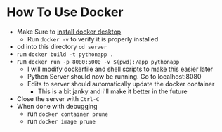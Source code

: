 # How To Use Docker

- Make Sure to [install docker desktop](https://docs.docker.com/get-docker/)
	- Run `docker -v` to verify it is properly installed
- cd into this directory `cd server`
- run `docker build -t pythonapp .`
- run `docker run -p 8080:5000 -v $(pwd):/app pythonapp`
	- I will modify dockerfile and shell scripts to make this easier later
	- Python Server should now be running. Go to localhost:8080
	- Edits to server should automatically update the docker container
		- This is a bit janky and i'll make it better in the future
- Close the server with `Ctrl-C`
- When done with debugging
	- run `docker container prune`
	- run `docker image prune`
